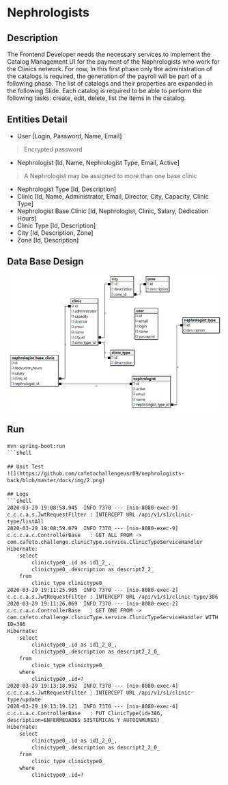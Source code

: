 # Nephrologists

## Description

The Frontend Developer needs the necessary services to implement the Catalog Management UI for the
payment of the Nephrologists who work for the Clinics network. For now, In this first phase only the
administration of the catalogs is required, the generation of the payroll will be part of a following phase.
The list of catalogs and their properties are expanded in the following Slide.
Each catalog is required to be able to perform the following tasks: create, edit, delete, list the items in the
catalog.

## Entities Detail
* User [Login, Password, Name, Email]
> Encrypted password
* Nephrologist [Id, Name, Nephrologist Type, Email, Active]
> A Nephrologist may be assigned to more than one base clinic
* Nephrologist Type [Id, Description]
* Clinic [Id, Name, Administrator, Email, Director, City, Capacity, Clinic Type]
* Nephrologist Base Clinic [Id, Nephrologist, Clinic, Salary, Dedication Hours]
* Clinic Type [Id, Description]
* City [Id, Description, Zone]
* Zone [Id, Description]

## Data Base Design
![](https://github.com/cafetochallengeusr09/nephrologists-back/blob/master/docs/img/1.png)

## Run
```batch
mvn spring-boot:run
```shell

## Unit Test
![](https://github.com/cafetochallengeusr09/nephrologists-back/blob/master/docs/img/2.png)

## Logs
```shell
2020-03-29 19:08:58.945  INFO 7370 --- [nio-8080-exec-9] c.c.c.a.s.JwtRequestFilter : INTERCEPT URL /api/v1/s1/clinic-type/listAll
2020-03-29 19:08:59.079  INFO 7370 --- [nio-8080-exec-9] c.c.c.a.c.ControllerBase   : GET ALL FROM -> com.cafeto.challenge.clinicType.service.ClinicTypeServiceHandler
Hibernate: 
    select
        clinictype0_.id as id1_2_,
        clinictype0_.description as descript2_2_ 
    from
        clinic_type clinictype0_
2020-03-29 19:11:25.905  INFO 7370 --- [nio-8080-exec-2] c.c.c.a.s.JwtRequestFilter : INTERCEPT URL /api/v1/s1/clinic-type/386
2020-03-29 19:11:26.069  INFO 7370 --- [nio-8080-exec-2] c.c.c.a.c.ControllerBase   : GET ONE FROM -> com.cafeto.challenge.clinicType.service.ClinicTypeServiceHandler WITH ID=386
Hibernate: 
    select
        clinictype0_.id as id1_2_0_,
        clinictype0_.description as descript2_2_0_ 
    from
        clinic_type clinictype0_ 
    where
        clinictype0_.id=?
2020-03-29 19:13:18.952  INFO 7370 --- [nio-8080-exec-4] c.c.c.a.s.JwtRequestFilter : INTERCEPT URL /api/v1/s1/clinic-type/update
2020-03-29 19:13:19.121  INFO 7370 --- [nio-8080-exec-4] c.c.c.a.c.ControllerBase   : PUT ClinicType(id=386, description=ENFERMEDADES SISTÉMICAS Y AUTOINMUNES)
Hibernate: 
    select
        clinictype0_.id as id1_2_0_,
        clinictype0_.description as descript2_2_0_ 
    from
        clinic_type clinictype0_ 
    where
        clinictype0_.id=?

```
